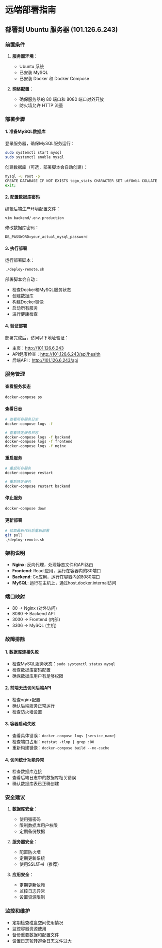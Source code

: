 # 远端部署指南

## 部署到 Ubuntu 服务器 (101.126.6.243)

### 前置条件

1. **服务器环境**：
   - Ubuntu 系统
   - 已安装 MySQL
   - 已安装 Docker 和 Docker Compose

2. **网络配置**：
   - 确保服务器的 80 端口和 8080 端口对外开放
   - 防火墙允许 HTTP 流量

### 部署步骤

#### 1. 准备MySQL数据库

登录服务器，确保MySQL服务运行：
```bash
sudo systemctl start mysql
sudo systemctl enable mysql
```

创建数据库（可选，部署脚本会自动创建）：
```bash
mysql -u root -p
CREATE DATABASE IF NOT EXISTS togo_stats CHARACTER SET utf8mb4 COLLATE utf8mb4_unicode_ci;
exit;
```

#### 2. 配置数据库密码

编辑后端生产环境配置文件：
```bash
vim backend/.env.production
```

修改数据库密码：
```
DB_PASSWORD=your_actual_mysql_password
```

#### 3. 执行部署

运行部署脚本：
```bash
./deploy-remote.sh
```


部署脚本会自动：
- 检查Docker和MySQL服务状态
- 创建数据库
- 构建Docker镜像
- 启动所有服务
- 进行健康检查

#### 4. 验证部署

部署完成后，访问以下地址验证：
- 主页：http://101.126.6.243
- API健康检查：http://101.126.6.243/api/health
- 后端API：http://101.126.6.243/api

### 服务管理

#### 查看服务状态
```bash
docker-compose ps
```

#### 查看日志
```bash
# 查看所有服务日志
docker-compose logs -f

# 查看特定服务日志
docker-compose logs -f backend
docker-compose logs -f frontend
docker-compose logs -f nginx
```

#### 重启服务
```bash
# 重启所有服务
docker-compose restart

# 重启特定服务
docker-compose restart backend
```

#### 停止服务
```bash
docker-compose down
```

#### 更新部署
```bash
# 拉取最新代码后重新部署
git pull
./deploy-remote.sh
```


### 架构说明

- **Nginx**: 反向代理，处理静态文件和API路由
- **Frontend**: React应用，运行在容器内的80端口
- **Backend**: Go应用，运行在容器内的8080端口
- **MySQL**: 运行在主机上，通过host.docker.internal访问

### 端口映射

- 80 → Nginx (对外访问)
- 8080 → Backend API
- 3000 → Frontend (内部)
- 3306 → MySQL (主机)

### 故障排除

#### 1. 数据库连接失败
- 检查MySQL服务状态：`sudo systemctl status mysql`
- 检查数据库密码配置
- 确保数据库用户有足够权限

#### 2. 前端无法访问后端API
- 检查nginx配置
- 确认后端服务正常运行
- 检查防火墙设置

#### 3. 容器启动失败
- 查看具体错误：`docker-compose logs [service_name]`
- 检查端口占用：`netstat -tlnp | grep :80`
- 重新构建镜像：`docker-compose build --no-cache`

#### 4. 访问统计功能异常
- 检查数据库连接
- 查看后端日志中的数据库相关错误
- 确认数据库表已正确创建

### 安全建议

1. **数据库安全**：
   - 使用强密码
   - 限制数据库用户权限
   - 定期备份数据

2. **服务器安全**：
   - 配置防火墙
   - 定期更新系统
   - 使用SSL证书（推荐）

3. **应用安全**：
   - 定期更新依赖
   - 监控日志异常
   - 设置资源限制

### 监控和维护

- 定期检查磁盘空间使用情况
- 监控容器资源使用
- 备份重要数据和配置文件
- 设置日志轮转避免日志文件过大
